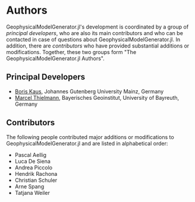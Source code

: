 # Authors

GeophysicalModelGenerator.jl's development is coordinated by a group of *principal developers*,
who are also its main contributors and who can be contacted in case of
questions about GeophysicalModelGenerator.jl. In addition, there are *contributors* who have
provided substantial additions or modifications. Together, these two groups form
"The GeophysicalModelGenerator.jl Authors".

## Principal Developers
* [Boris Kaus](https://www.geosciences.uni-mainz.de/geophysics-and-geodynamics/team/univ-prof-dr-boris-kaus/),
  Johannes Gutenberg University Mainz, Germany
* [Marcel Thielmann](https://quakeid.github.io/author/marcel-thielmann/),
  Bayerisches Geoinstitut, University of Bayreuth, Germany


## Contributors
The following people contributed major additions or modifications to GeophysicalModelGenerator.jl and
are listed in alphabetical order:

* Pascal Aellig
* Luca De Siena
* Andrea Piccolo
* Hendrik Rachona
* Christian Schuler
* Arne Spang
* Tatjana Weiler
